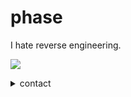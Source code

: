 # phase
I hate reverse engineering.

![](https://komarev.com/ghpvc/?username=notcarlton)

<details>
<summary>contact</summary>
<a href="https://discord.com/users/1100905690299633704">
  <img src="https://lanyard-profile-readme.vercel.app/api/1100905690299633704" align="left" />
</a>
</details>
